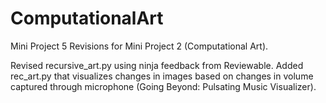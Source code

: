 # ComputationalArt
Mini Project 5 Revisions for Mini Project 2 (Computational Art).

Revised recursive_art.py using ninja feedback from Reviewable.
Added rec_art.py that visualizes changes in images based on changes in volume captured through microphone (Going Beyond: Pulsating Music Visualizer).
